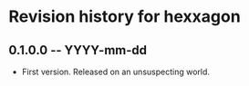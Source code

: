 # Revision history for hexxagon

## 0.1.0.0 -- YYYY-mm-dd

* First version. Released on an unsuspecting world.
